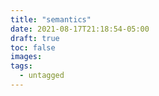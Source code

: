 ```yaml
---
title: "semantics"
date: 2021-08-17T21:18:54-05:00
draft: true
toc: false
images:
tags: 
  - untagged
--- 
```

#

